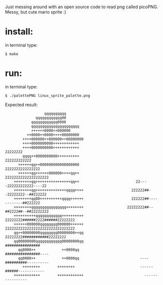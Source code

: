 #

Just messing around with an open source code to read png called picoPNG. 
Messy, but cute mario sprite :)

# install:
in terminal type:

```
$ make
```

# run:
in terminal type:

```
$ ./palettePNG linux_sprite_palette.png 
```

Expected result:

                      qqqqqqqqqq                                                                
                  qqqqqqqqqqqq00                                                                
                qqqqqqqqqqqq0000                                                                
                qqqqqqqqqqqqqqqqqqqqqq                                                          
                ++++++0000++000000                                                              
              ++0000++0000++++00000000                                                          
            ++++000000++000000++00000000                                                        
            ++++0000000000++++++++++++                                                          
            ++++0000000000++++++++++++                                  22222222                
            qqqq++0000000000++++++++++                                222222222222              
          ++++++qq++000000000000000000                              2222222222222222            
          ++++++qq++++++000000++++qq++                            22222222222222222222          
        ++++++++qq++++++++++++++++qq++                          22----222222222222----22        
        ++++++++qq++++++++++++++qqqq++++                      222222##--22222222--##222222      
        ++++++++qq00++++++++++qqqq++++++                      222222##------------##222222      
        ++++++++qqqqqqqqqqqqqqqq++++++++                    22222222##--##2222##--##22222222    
        ++++++++++qqqqqqqqqqqq++++++++++                    22222222######2222######22222222    
        ++++++000000qqqqqqqq000000++++++                    22222222222222222222222222222222    
        qq++00000000qqqqqqqq00000000++qq                      22222222############22222222      
        qq00000000qqqqqqqqqqqq00000000qq                            ################            
          qq0000++            ++0000qq                              ################----        
          qq0000++            ++0000qq                            ----##########----------      
            ++++++++        ++++++++                              ------######------------      
        ++++++++++++        ++++++++++++                            ------    ----------    
